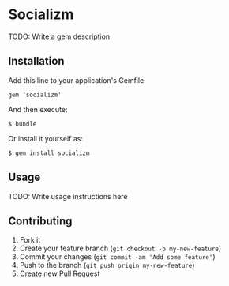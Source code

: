 # Socializm

TODO: Write a gem description

## Installation

Add this line to your application's Gemfile:

    gem 'socializm'

And then execute:

    $ bundle

Or install it yourself as:

    $ gem install socializm

## Usage

TODO: Write usage instructions here

## Contributing

1. Fork it
2. Create your feature branch (`git checkout -b my-new-feature`)
3. Commit your changes (`git commit -am 'Add some feature'`)
4. Push to the branch (`git push origin my-new-feature`)
5. Create new Pull Request
